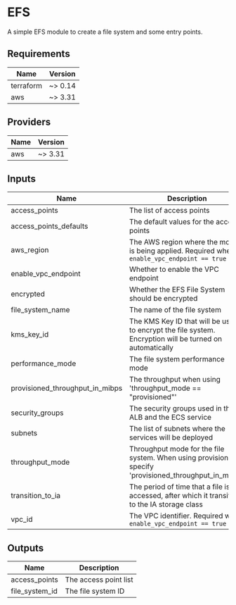 # EFS

A simple EFS module to create a file system and some entry points.

<!-- BEGINNING OF PRE-COMMIT-TERRAFORM DOCS HOOK -->
## Requirements

| Name | Version |
|------|---------|
| terraform | ~> 0.14 |
| aws | ~> 3.31 |

## Providers

| Name | Version |
|------|---------|
| aws | ~> 3.31 |

## Inputs

| Name | Description | Type | Default | Required |
|------|-------------|------|---------|:--------:|
| access\_points | The list of access points | `map(map(map(string)))` | `{}` | no |
| access\_points\_defaults | The default values for the access points | `map(map(string))` | `{}` | no |
| aws\_region | The AWS region where the module is being applied. Required when `enable_vpc_endpoint == true` | `string` | `""` | no |
| enable\_vpc\_endpoint | Whether to enable the VPC endpoint | `bool` | `false` | no |
| encrypted | Whether the EFS File System should be encrypted | `bool` | `false` | no |
| file\_system\_name | The name of the file system | `string` | `""` | no |
| kms\_key\_id | The KMS Key ID that will be used to encrypt the file system. Encryption will be turned on automatically | `string` | `""` | no |
| performance\_mode | The file system performance mode | `string` | `"generalPurpose"` | no |
| provisioned\_throughput\_in\_mibps | The throughput when using 'throughput\_mode == "provisioned"' | `number` | `0` | no |
| security\_groups | The security groups used in the ALB and the ECS service | `list(string)` | n/a | yes |
| subnets | The list of subnets where the services will be deployed | `list(string)` | n/a | yes |
| throughput\_mode | Throughput mode for the file system. When using provisioned, specify 'provisioned\_throughput\_in\_mibps' | `string` | `"bursting"` | no |
| transition\_to\_ia | The period of time that a file is not accessed, after which it transitions to the IA storage class | `string` | `""` | no |
| vpc\_id | The VPC identifier. Required when `enable_vpc_endpoint == true` | `string` | `""` | no |

## Outputs

| Name | Description |
|------|-------------|
| access\_points | The access point list |
| file\_system\_id | The file system ID |

<!-- END OF PRE-COMMIT-TERRAFORM DOCS HOOK -->
